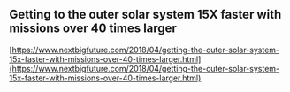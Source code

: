 ## Getting to the outer solar system 15X faster with missions over 40 times larger
  
  [https://www.nextbigfuture.com/2018/04/getting-the-outer-solar-system-15x-faster-with-missions-over-40-times-larger.html](https://www.nextbigfuture.com/2018/04/getting-the-outer-solar-system-15x-faster-with-missions-over-40-times-larger.html)